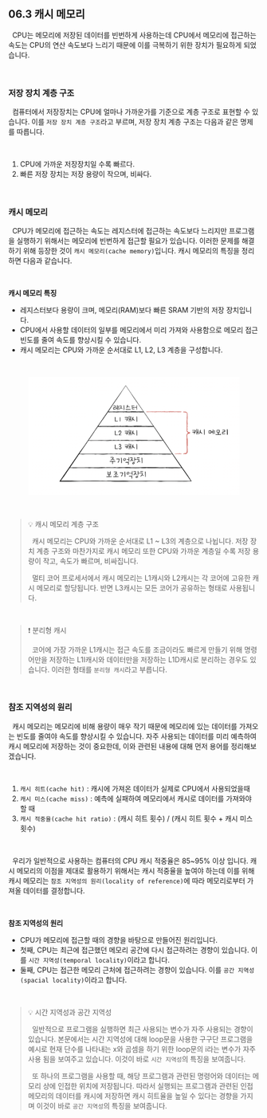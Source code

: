 ## 06.3 캐시 메모리

&nbsp;&nbsp;CPU는 메모리에 저장된 데이터를 빈번하게 사용하는데 CPU에서 메모리에 접근하는 속도는 CPU의 연산 속도보다 느리기 때문에 이를 극복하기 위한 장치가 필요하게 되었습니다.

<br>

### 저장 장치 계층 구조

&nbsp;&nbsp;컴퓨터에서 저장장치는 CPU에 얼마나 가까운가를 기준으로 계층 구조로 표현할 수 있습니다. 이를 `저장 장치 계층 구조`라고 부르며, 저장 장치 계층 구조는 다음과 같은 명제를 따릅니다.

<br>

1. CPU에 가까운 저장장치일 수록 빠르다.
2. 빠른 저장 장치는 저장 용량이 작으며, 비싸다.

<br>

### 캐시 메모리

&nbsp;&nbsp;CPU가 메모리에 접근하는 속도는 레지스터에 접근하는 속도보다 느리지만 프로그램을 실행하기 위해서는 메모리에 빈번하게 접근할 필요가 있습니다. 이러한 문제를 해결하기 위해 등장한 것이 `캐시 메모리(cache memory)`입니다. 캐시 메모리의 특징을 정리하면 다음과 같습니다.

<br>

**캐시 메모리 특징**

- 레지스터보다 용량이 크며, 메모리(RAM)보다 빠른 SRAM 기반의 저장 장치입니다.
- CPU에서 사용할 데이터의 일부를 메모리에서 미리 가져와 사용함으로 메모리 접근 빈도를 줄여 속도를 향상시킬 수 있습니다.
- 캐시 메모리는 CPU와 가까운 순서대로 L1, L2, L3 계층을 구성합니다.

<br>

<figure align="center">
  <img src="../images/저장장치계층구조.png" style="width: 450px" />
</figure>

<br>

> 💡 캐시 메모리 계층 구조
>
> &nbsp;&nbsp;캐시 메모리는 CPU와 가까운 순서대로 L1 ~ L3의 계층으로 나뉩니다. 저장 장치 계층 구조와 마찬가지로 캐시 메모리 또한 CPU와 가까운 계층일 수록 저장 용량이 작고, 속도가 빠르며, 비싸집니다.
>
> &nbsp;&nbsp;멀티 코어 프로세서에서 캐시 메모리는 L1캐시와 L2캐시는 각 코어에 고유한 캐시 메모리로 할당됩니다. 반면 L3캐시는 모든 코어가 공유하는 형태로 사용됩니다.

<br>

> ❗️ 분리형 캐시
>
> &nbsp;&nbsp;코어에 가장 가까운 L1캐시는 접근 속도를 조금이라도 빠르게 만들기 위해 명령어만을 저장하는 L1I캐시와 데이터만을 저장하는 L1D캐시로 분리하는 경우도 있습니다. 이러한 형태를 `분리형 캐시`라고 부릅니다.

<br>

### 참조 지역성의 원리

&nbsp;&nbsp;캐시 메모리는 메모리에 비해 용량이 매우 작기 때문에 메모리에 있는 데이터를 가져오는 빈도를 줄여야 속도를 향상시킬 수 있습니다. 자주 사용되는 데이터를 미리 예측하여 캐시 메모리에 저장하는 것이 중요한데, 이와 관련된 내용에 대해 먼저 용어를 정리해보겠습니다.

<br>

1. `캐시 히트(cache hit)` : 캐시에 가져온 데이터가 실제로 CPU에서 사용되었을때
2. `캐시 미스(cache miss)` : 예측에 실패하여 메모리에서 캐시로 데이터를 가져와야 할 때
3. `캐시 적중율(cache hit ratio)` : (캐시 히트 횟수) / (캐시 히트 횟수 + 캐시 미스 횟수)

<br>

&nbsp;&nbsp;우리가 일반적으로 사용하는 컴퓨터의 CPU 캐시 적중율은 85~95% 이상 입니다. 캐시 메모리의 이점을 제대로 활용하기 위해서는 캐시 적중율을 높여야 하는데 이를 위해 캐시 메모리는 `참조 지역성의 원리(locality of reference)`에 따라 메모리로부터 가져올 데이터를 결정합니다.

<br>

**참조 지역성의 원리**

- CPU가 메모리에 접근할 때의 경향을 바탕으로 만들어진 원리입니다.
- 첫째, CPU는 최근에 접근했던 메모리 공간에 다시 접근하려는 경향이 있습니다. 이를 `시간 지역성(temporal locality)`이라고 합니다.
- 둘째, CPU는 접근한 메모리 근처에 접근하려는 경향이 있습니다. 이를 `공간 지역성(spacial locality)`이라고 합니다.

<br>

> 💡 시간 지역성과 공간 지역성
>
> &nbsp;&nbsp;일반적으로 프로그램을 실행하면 최근 사용되는 변수가 자주 사용되는 경향이 있습니다. 본문에서는 시간 지역성에 대해 loop문을 사용한 구구단 프로그램을 예시로 현재 단수를 나타내는 x와 곱셈을 하기 위한 loop문의 i라는 변수가 자주 사용 됨을 보여주고 있습니다. 이것이 바로 `시간 지역성`의 특징을 보여줍니다.
>
> &nbsp;&nbsp;또 하나의 프로그램을 사용할 때, 해당 프로그램과 관련된 명령어와 데이터는 메모리 상에 인접한 위치에 저장됩니다. 따라서 실행되는 프로그램과 관련된 인접 메모리의 데이터를 캐시에 저장하면 캐시 히트율을 높일 수 있다는 경향을 가지며 이것이 바로 `공간 지역성`의 특징을 보여줍니다.

<br>
